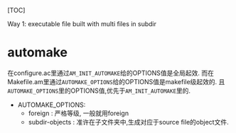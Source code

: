 [TOC]

Way 1: executable file built with multi files in subdir

# automake

在configure.ac里通过`AM_INIT_AUTOMAKE`给的OPTIONS值是全局起效. 而在Makefile.am里通过`AUTOMAKE_OPTIONS`给的OPTIONS值是makefile级起效的.
且`AUTOMAKE_OPTIONS`里的OPTIONS值,优先于`AM_INIT_AUTOMAKE`里的.

- AUTOMAKE_OPTIONS:
  - foreign : 严格等级, 一般就用foreign
  - subdir-objects : 准许在子文件夹中,生成对应于source file的object文件.
